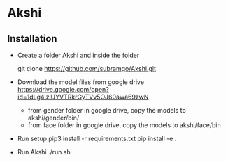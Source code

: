 # Akshi

## Installation

* Create a folder Akshi and inside the folder
	
	git clone https://github.com/subramgo/Akshi.git

* Download the model files from google drive https://drive.google.com/open?id=1dLg4izlUYVTRkrGyTVv5OJ60awa69zwN
	* from gender folder in google drive, copy the models to  akshi/gender/bin/
	* from face folder in google drive, copy the models to      akshi/face/bin

* Run setup
	pip3 install -r requirements.txt
	pip install -e .

* Run Akshi
	./run.sh




